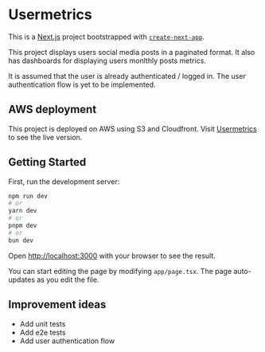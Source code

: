 # Usermetrics

This is a [Next.js](https://nextjs.org/) project bootstrapped with [`create-next-app`](https://github.com/vercel/next.js/tree/canary/packages/create-next-app).

This project displays users social media posts in a paginated format. It also has dashboards for displaying users monlthly posts metrics.

It is assumed that the user is already authenticated / logged in. The user authentication flow is yet to be implemented.

## AWS deployment

This project is deployed on AWS using S3 and Cloudfront. Visit [Usermetrics](https://d1jkngw9ifv53q.cloudfront.net/) to see the live version.

## Getting Started

First, run the development server:

```bash
npm run dev
# or
yarn dev
# or
pnpm dev
# or
bun dev
```

Open [http://localhost:3000](http://localhost:3000) with your browser to see the result.

You can start editing the page by modifying `app/page.tsx`. The page auto-updates as you edit the file.

## Improvement ideas

- Add unit tests
- Add e2e tests
- Add user authentication flow
